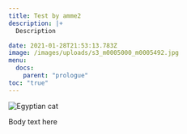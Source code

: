 ```yaml
---
title: Test by amme2
description: |+
  Description

date: 2021-01-28T21:53:13.783Z
image: /images/uploads/s3_m0005000_m0005492.jpg
menu:
  docs:
    parent: "prologue"
toc: "true"
---
```

<!--StartFragment-->

![Egyptian cat](blob:https://vigorous-boyd-c9e9ce.netlify.app/2b984585-574a-4de0-908e-5632fd0086e1 "Egyptian cat")

<!--EndFragment-->



Body text here
